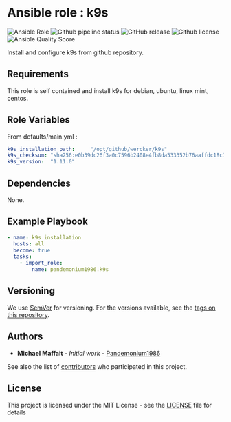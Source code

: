 # Ansible role : k9s

![Ansible Role](https://img.shields.io/ansible/role/51037?logo=ansible)
![Github pipeline status](https://github.com/Pandemonium1986/ansible-role-k9s/workflows/Molecule:%20Github%20actions%20pipeline/badge.svg)
![GitHub release](https://img.shields.io/github/release/Pandemonium1986/ansible-role-k9s.svg?logo=github)
![Github license](https://img.shields.io/github/license/Pandemonium1986/ansible-role-k9s.svg?logo=github)
![Ansible Quality Score](https://img.shields.io/ansible/quality/51037?logo=ansible)

Install and configure k9s from github repository.

## Requirements

This role is self contained and install k9s for debian, ubuntu, linux mint, centos.

## Role Variables

From defaults/main.yml :

```yaml
k9s_installation_path:     "/opt/github/wercker/k9s"
k9s_checksum: "sha256:e0b39dc26f3a0c7596b2408e4fb8da533352b76aaffdc18c7ad28c833c9eb7db"
k9s_version:  "1.11.0"
```

## Dependencies

None.

## Example Playbook

```yaml
- name: k9s installation
  hosts: all
  become: true
  tasks:
    - import_role:
        name: pandemonium1986.k9s
```

## Versioning

We use [SemVer](http://semver.org/) for versioning. For the versions available, see the [tags on this repository](https://github.com/Pandemonium1986/ansible-role-k9s/tags).

## Authors

-   **Michael Maffait** - _Initial work_ - [Pandemonium1986](https://github.com/Pandemonium1986)

See also the list of [contributors](https://github.com/your/project/contributors) who participated in this project.

## License

This project is licensed under the MIT License - see the [LICENSE](./LICENSE) file for details
